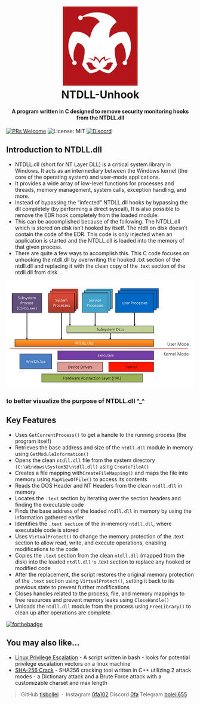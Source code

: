 
<h1 align="center">
  <br>
  <img src=https://raw.githubusercontent.com/tlsbollei/NTDLL-Unhook/refs/heads/main/imgs/mnamom.png alt="Linux Peas" width="200"></a>
  <br>
  NTDLL-Unhook
  <br>
</h1>

<h4 align="center">A program written in C designed to remove security monitoring hooks from the NTDLL.dll <a href="http://electron.atom.io" target="_blank"></a></h4>

[![PRs Welcome](https://img.shields.io/badge/PRs-welcome-brightgreen.svg?style=flat-square)](https://makeapullrequest.com)
![License: MIT](https://img.shields.io/badge/License-MIT-yellow.svg?style=flat-square)
[![Discord](https://img.shields.io/badge/Discord-7289DA?style=flat-square&logo=discord&logoColor=white)](https://discord.gg/MqqPYJ2s)
## Introduction to NTDLL.dll
* NTDLL.dll (short for NT Layer DLL) is a critical system library in Windows. It acts as an intermediary between the Windows kernel (the core of the operating system) and user-mode applications. 
* It provides a wide array of low-level functions for processes and threads, memory management, system calls, exception handling, and more.
* Instead of bypassing the “infected” NTDLL.dll hooks by bypassing the dll completely (by performing a direct syscall), It is also possible to remove the EDR hook completely from the loaded module.
* This can be accomplished because of the following. The NTDLL.dll which is stored on disk isn’t hooked by itself. The ntdll on disk doesn’t contain the code of the EDR. This code is only injected when an application is started and the NTDLL.dll is loaded into the memory of that given process.
* There are quite a few ways to accomplish this. This C code focuses on unhooking the ntdll.dll by overwriting the hooked .txt section of the ntdll.dll and replacing it with the clean copy of the .text section of the ntdll.dll from disk.


![screenshot](https://raw.githubusercontent.com/tlsbollei/NTDLL-Unhook/refs/heads/main/imgs/ntdll.png)
### to better visualize the purpose of NTDLL.dll ^_^



## Key Features
* Uses ```GetCurrentProcess()``` to get a handle to the running process (the program itself)
* Retrieves the base address and size of the ```ntdll.dll``` module in memory using ```GetModuleInformation()```
* Opens the clean ```ntdll.dll``` file from the system directory ```(C:\Windows\System32\ntdll.dll)``` using ```CreateFileA()```
* Creates a file mapping with```CreateFileMapping()``` and maps the file into memory using ```MapViewOfFile()``` to access its contents
* Reads the DOS Header and NT Headers from the clean ```ntdll.dll``` in memory
* Locates the ```.text``` section by iterating over the section headers and finding the executable code
* Finds the base address of the loaded ```ntdll.dll``` in memory by using the information gathered earlier
* Identifies the ```.text section``` of the in-memory ```ntdll.dll```, where executable code is stored
* Uses ```VirtualProtect()``` to change the memory protection of the .text section to allow read, write, and execute operations, enabling modifications to the code
* Copies the ```.text``` section from the clean ```ntdll.dll``` (mapped from the disk) into the loaded ```ntdll.dll's``` .text section to replace any hooked or modified code
* After the replacement, the script restores the original memory protection of the ```.text``` section using ```VirtualProtect()```, setting it back to its previous state to prevent further modifications
* Closes handles related to the process, file, and memory mappings to free resources and prevent memory leaks using ```CloseHandle()```
* Unloads the ```ntdll.dll``` module from the process using ```FreeLibrary()``` to clean up after operations are complete




 [![forthebadge](https://forthebadge.com/images/featured/featured-oooo-kill-em.svg)](https://forthebadge.com)


## You may also like...
- [Linux Privilege Escalation](https://github.com/tlsbollei/peas) - A script written in bash - looks for potential privilege escalation vectors on a linux machine
- [SHA-256 Crack](https://github.com/tlsbollei/sha256crack) - SHA256 cracking tool written in C++ utilizing 2 attack modes - a Dictionary attack and a Brute Force attack with a customizable charset and max length


> GitHub [tlsbollei](https://github.com/tlsbollei) &nbsp;&middot;&nbsp;
> Instagram [0fa102](https://www.instagram.com/0fa102/)
> Discord [0fa](https://discord.com/channels/@me)
> Telegram [boleii655](https://t.me/boleii655)
